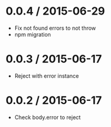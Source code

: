 
0.0.4 / 2015-06-29
==================

  * Fix not found errors to not throw
  * npm migration

0.0.3 / 2015-06-17
==================

  * Reject with error instance

0.0.2 / 2015-06-17
==================

  * Check body.error to reject

